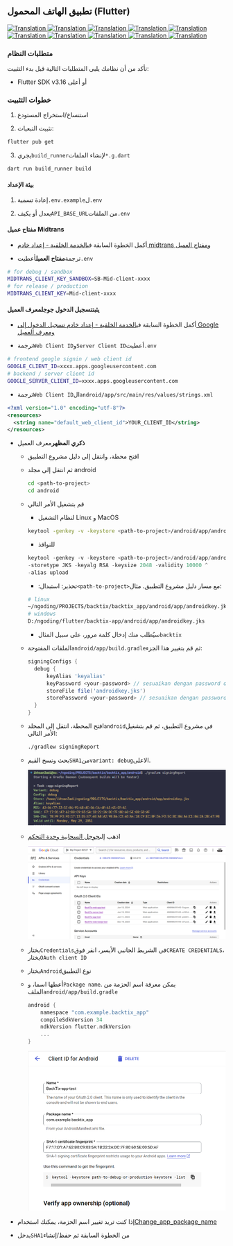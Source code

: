## تطبيق الهاتف المحمول (Flutter)

<a href="./mobile-app.md">
  <img alt="Translation" src="https://img.shields.io/badge/Bahasa_Indonesia-blue?style=for-the-badge&logo=googletranslate&logoColor=blue&labelColor=white">
</a>
<a href="./mobile-app.en.md">
  <img alt="Translation" src="https://img.shields.io/badge/English-blue?style=for-the-badge&logo=googletranslate&logoColor=blue&labelColor=white">
</a>
<a href="./mobile-app.zh-CN.md">
  <img alt="Translation" src="https://img.shields.io/badge/简体中文-blue?style=for-the-badge&logo=googletranslate&logoColor=blue&labelColor=white">
</a>
<a href="./mobile-app.ja.md">
  <img alt="Translation" src="https://img.shields.io/badge/日本語-blue?style=for-the-badge&logo=googletranslate&logoColor=blue&labelColor=white">
</a>
<a href="./mobile-app.ar.md">
  <img alt="Translation" src="https://img.shields.io/badge/Arabic_عربي-blue?style=for-the-badge&logo=googletranslate&logoColor=blue&labelColor=white">
</a>
<a href="./mobile-app.pt.md">
  <img alt="Translation" src="https://img.shields.io/badge/Português-blue?style=for-the-badge&logo=googletranslate&logoColor=blue&labelColor=white">
</a>
<a href="./mobile-app.es.md">
  <img alt="Translation" src="https://img.shields.io/badge/Español-blue?style=for-the-badge&logo=googletranslate&logoColor=blue&labelColor=white">
</a>
<a href="./mobile-app.fr.md">
  <img alt="Translation" src="https://img.shields.io/badge/Français-blue?style=for-the-badge&logo=googletranslate&logoColor=blue&labelColor=white">
</a>
<a href="./mobile-app.vi.md">
  <img alt="Translation" src="https://img.shields.io/badge/Tiếng_Việt-blue?style=for-the-badge&logo=googletranslate&logoColor=blue&labelColor=white">
</a>
<a href="./mobile-app.hi.md">
  <img alt="Translation" src="https://img.shields.io/badge/Hindi_हिंदी-blue?style=for-the-badge&logo=googletranslate&logoColor=blue&labelColor=white">
</a>

### متطلبات النظام

تأكد من أن نظامك يلبي المتطلبات التالية قبل بدء التثبيت:

-   Flutter SDK v3.16 أو أعلى

### خطوات التثبيت

1.  استنساخ/استخراج المستودع

2.  تثبيت التبعيات:

```bash
flutter pub get
```

3.  يجري`build_runner`لإنشاء الملفات`*.g.dart`

```bash
dart run build_runner build
```

#### بيئة الإعداد

1.  إعادة تسمية`.env.example`ل`.env`

2.  يعدل أو يكيف`API_BASE_URL`من الملفات`.env`

#### مفتاح عميل Midtrans

-   أكمل الخطوة السابقة في[الخدمة الخلفية - إعداد خادم midtrans ومفتاح العميل](api-service.md#setup-midtrans-server--client-key)

-   ترجمة**مفتاح العميل**أعطيت`.env`

```sh
# for debug / sandbox
MIDTRANS_CLIENT_KEY_SANDBOX=SB-Mid-client-xxxx
# for release / production
MIDTRANS_CLIENT_KEY=Mid-client-xxxx
```

#### يثبت**تسجيل الدخول جوجل**معرف العميل

-   أكمل الخطوة السابقة في[الخدمة الخلفية - إعداد خادم تسجيل الدخول إلى Google ومعرف العميل](api-service.md#setup-google-sign-in-server--client-id)

-   ترجمة`Web Client ID`و`Server Client ID`أعطيت`.env`

```sh
# frontend google signin / web client id
GOOGLE_CLIENT_ID=xxxx.apps.googleusercontent.com
# backend / server client id
GOOGLE_SERVER_CLIENT_ID=xxxx.apps.googleusercontent.com
```

-   ترجمة`Web Client ID`ال`android/app/src/main/res/values/strings.xml`

```xml
<?xml version="1.0" encoding="utf-8"?>
<resources>
  <string name="default_web_client_id">YOUR_CLIENT_ID</string> 
</resources>
```

-   **ذكري المظهر**معرف العميل

    -   افتح محطة، وانتقل إلى دليل مشروع التطبيق

    -   ثم انتقل إلى مجلد android

        ```bash
        cd <path-to-project>
        cd android
        ```

    -   قم بتشغيل الأمر التالي

        -   لنظام التشغيل Linux و MacOS

        ```bash
        keytool -genkey -v -keystore <path-to-project>/android/app/androidkey.jks -keyalg RSA -keysize 2048 -validity 10000 -alias keyalias

        ```

        -   للنوافذ

        ```powershell
        keytool -genkey -v -keystore <path-to-project>/android/app/androidkey.jks ^
        -storetype JKS -keyalg RSA -keysize 2048 -validity 10000 ^
        -alias upload
        ```

        -   :تحذير: استبدال`<path-to-project>`مع مسار دليل مشروع التطبيق.
            مثال:

        ```bash
        # linux
        ~/ngoding/PROJECTS/backtix/backtix_app/android/app/androidkey.jks
        # windows
        D:/ngoding/flutter/backtix-app/android/app/androidkey.jks
        ```

        -   سيُطلب منك إدخال كلمة مرور، على سبيل المثال`backtix`

    -   الملفات المفتوحة`android/app/build.gradle`ثم قم بتغيير هذا الجزء:
        ```gradle
        signingConfigs {
          debug {
              keyAlias 'keyalias'
              keyPassword <your-password> // sesuaikan dengan password dari langkah sebelumnya
              storeFile file('androidkey.jks')
              storePassword <your-password> // sesuaikan dengan password dari langkah sebelumnya
          }
        }
        ```

    -   افتح المحطة، انتقل إلى المجلد`android`في مشروع التطبيق، ثم قم بتشغيل الأمر التالي:

        ```bash
        ./gradlew signingReport
        ```

    -   بحث ونسخ القيم`SHA1`من`variant: debug`الاعلى.

        ![Terminal](/assets/Screenshot_5.png)

    -   اذهب إلى[جوجل السحابية وحدة التحكم](https://console.cloud.google.com)

        ![Cloud Console](/assets/Screenshot_2.png)

    -   يختار`Credentials`في الشريط الجانبي الأيسر، انقر فوق`CREATE CREDENTIALS`، يختار`OAuth client ID`

    -   يختار`Android`نوع التطبيق

    -   أعطها اسما، و`Package name`. يمكن معرفة اسم الحزمة من الملف`android/app/build.gradle`

        ```gradle
        android {
            namespace "com.example.backtix_app"
            compileSdkVersion 34
            ndkVersion flutter.ndkVersion
            ...
        }
        ```

        ![Cloud Console](/assets/Screenshot_6.png)


-   إذا كنت تريد تغيير اسم الحزمة، يمكنك استخدام[Change_app_package_name](https://pub.dev/packages/change_app_package_name)

-   يدخل`SHA1`من الخطوة السابقة ثم حفظ/إنشاء
